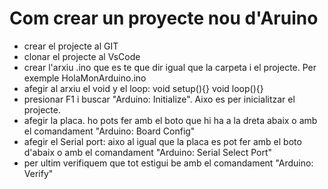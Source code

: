 # Com crear un proyecte nou d'Aruino

- crear el projecte al GIT
- clonar el projecte al VsCode
- crear l'arxiu .ino que es te que dir igual que la carpeta i el projecte. Per exemple HolaMonArduino.ino
- afegir al arxiu el void y el loop:
  void setup(){}
  void loop(){}
- presionar F1 i buscar "Arduino: Initialize". Aixo es per inicialitzar el projecte.
- afegir la placa. ho pots fer amb el boto que hi ha a la dreta abaix o amb el comandament "Arduino: Board Config"
- afegir el Serial port: aixo al igual que la placa es pot fer amb el boto d'abaix o amb el comandament "Arduino: Serial Select Port"
- per ultim verifiquem que tot estigui be amb el comandament "Arduino: Verify"
